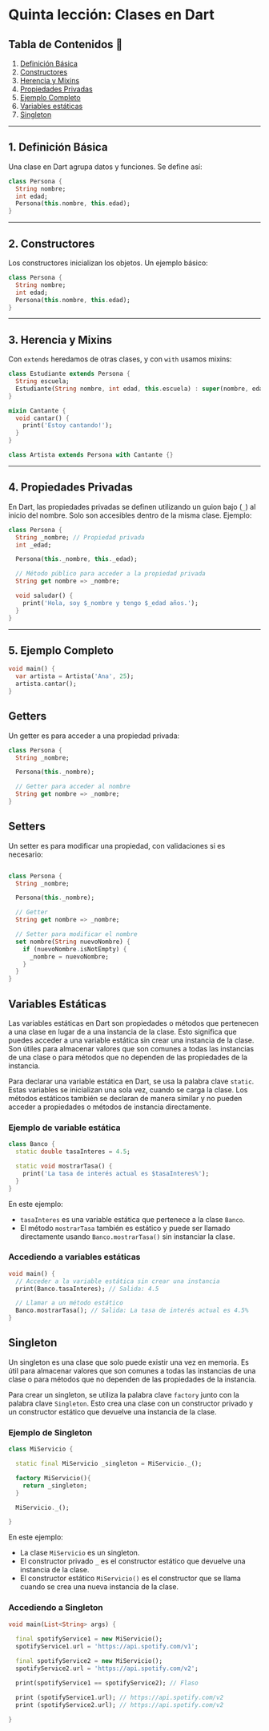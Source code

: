 # Quinta lección: Clases en Dart

## Tabla de Contenidos 📖
1. [Definición Básica](#definición-básica)
2. [Constructores](#constructores)
3. [Herencia y Mixins](#herencia-y-mixins)
4. [Propiedades Privadas](#propiedades-privadas)
5. [Ejemplo Completo](#ejemplo-completo)
6. [Variables estáticas](#variables-estáticas)
7. [Singleton](#singleton)

---

## 1. Definición Básica

Una clase en Dart agrupa datos y funciones. Se define así:

```dart
class Persona {
  String nombre;
  int edad;
  Persona(this.nombre, this.edad);
}
```

---

## 2. Constructores

Los constructores inicializan los objetos. Un ejemplo básico:

```dart
class Persona {
  String nombre;
  int edad;
  Persona(this.nombre, this.edad);
}
```

---

## 3. Herencia y Mixins

Con `extends` heredamos de otras clases, y con `with` usamos mixins:

```dart
class Estudiante extends Persona {
  String escuela;
  Estudiante(String nombre, int edad, this.escuela) : super(nombre, edad);
}

mixin Cantante {
  void cantar() {
    print('Estoy cantando!');
  }
}

class Artista extends Persona with Cantante {}
```

---

## 4. Propiedades Privadas

En Dart, las propiedades privadas se definen utilizando un guion bajo (`_`) al inicio del nombre. Solo son accesibles dentro de la misma clase. Ejemplo:

```dart
class Persona {
  String _nombre; // Propiedad privada
  int _edad;

  Persona(this._nombre, this._edad);

  // Método público para acceder a la propiedad privada
  String get nombre => _nombre;

  void saludar() {
    print('Hola, soy $_nombre y tengo $_edad años.');
  }
}
```

---

## 5. Ejemplo Completo

```dart
void main() {
  var artista = Artista('Ana', 25);
  artista.cantar();
}
```


## Getters

Un getter es para acceder a una propiedad privada:

```dart
class Persona {
  String _nombre;

  Persona(this._nombre);

  // Getter para acceder al nombre
  String get nombre => _nombre;
}
```

## Setters

Un setter es para modificar una propiedad, con validaciones si es necesario:

```dart

class Persona {
  String _nombre;

  Persona(this._nombre);

  // Getter
  String get nombre => _nombre;

  // Setter para modificar el nombre
  set nombre(String nuevoNombre) {
    if (nuevoNombre.isNotEmpty) {
      _nombre = nuevoNombre;
    }
  }
}
```

## Variables Estáticas


Las variables estáticas en Dart son propiedades o métodos que pertenecen a una clase en lugar de a una instancia de la clase. Esto significa que puedes acceder a una variable estática sin crear una instancia de la clase. Son útiles para almacenar valores que son comunes a todas las instancias de una clase o para métodos que no dependen de las propiedades de la instancia.

Para declarar una variable estática en Dart, se usa la palabra clave `static`. Estas variables se inicializan una sola vez, cuando se carga la clase. Los métodos estáticos también se declaran de manera similar y no pueden acceder a propiedades o métodos de instancia directamente.  


### Ejemplo de variable estática

```dart  
class Banco {
  static double tasaInteres = 4.5;

  static void mostrarTasa() {
    print('La tasa de interés actual es $tasaInteres%');
  }
}
```

En este ejemplo:
- `tasaInteres` es una variable estática que pertenece a la clase `Banco`.
- El método `mostrarTasa` también es estático y puede ser llamado directamente usando `Banco.mostrarTasa()` sin instanciar la clase.

### Accediendo a variables estáticas

```dart  
void main() {
  // Acceder a la variable estática sin crear una instancia
  print(Banco.tasaInteres); // Salida: 4.5

  // Llamar a un método estático
  Banco.mostrarTasa(); // Salida: La tasa de interés actual es 4.5%
}
```


## Singleton

Un singleton es una clase que solo puede existir una vez en memoria. Es útil para almacenar valores que son comunes a todas las instancias de una clase o para métodos que no dependen de las propiedades de la instancia.

Para crear un singleton, se utiliza la palabra clave `factory` junto con la palabra clave `Singleton`. Esto crea una clase con un constructor privado y un constructor estático que devuelve una instancia de la clase. 

### Ejemplo de Singleton
```dart
class MiServicio {

  static final MiServicio _singleton = MiServicio._();

  factory MiServicio(){
    return _singleton;
  }

  MiServicio._();

}
```

En este ejemplo:
- La clase `MiServicio` es un singleton.
- El constructor privado `_` es el constructor estático que devuelve una instancia de la clase.
- El constructor estático `MiServicio()` es el constructor que se llama cuando se crea una nueva instancia de la clase.

### Accediendo a Singleton

```dart
void main(List<String> args) {
  
  final spotifyService1 = new MiServicio();
  spotifyService1.url = 'https://api.spotify.com/v1';

  final spotifyService2 = new MiServicio();
  spotifyService2.url = 'https://api.spotify.com/v2';

  print(spotifyService1 == spotifyService2); // Flaso

  print (spotifyService1.url); // https://api.spotify.com/v2
  print (spotifyService2.url); // https://api.spotify.com/v2

}
```
